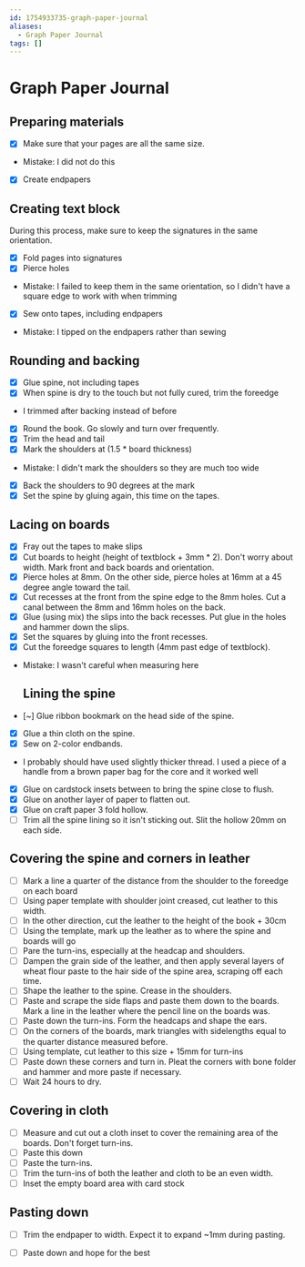 ```yaml
---
id: 1754933735-graph-paper-journal
aliases:
  - Graph Paper Journal
tags: []
---
```


# Graph Paper Journal
## Preparing materials
- [x] Make sure that your pages are all the same size.
* Mistake: I did not do this
- [x] Create endpapers

## Creating text block
During this process, make sure to keep the signatures in the same orientation.
- [x] Fold pages into signatures
- [x] Pierce holes
* Mistake: I failed to keep them in the same orientation, so I didn't have a square edge to work with when trimming
- [x] Sew onto tapes, including endpapers
* Mistake: I tipped on the endpapers rather than sewing

## Rounding and backing
- [x] Glue spine, not including tapes
- [x] When spine is dry to the touch but not fully cured, trim the foreedge
* I trimmed after backing instead of before
- [x] Round the book. Go slowly and turn over frequently.
- [x] Trim the head and tail
- [x] Mark the shoulders at (1.5 * board thickness)
* Mistake: I didn't mark the shoulders so they are much too wide
- [x] Back the shoulders to 90 degrees at the mark
- [x] Set the spine by gluing again, this time on the tapes.

## Lacing on boards
- [x] Fray out the tapes to make slips
- [x] Cut boards to height (height of textblock + 3mm * 2). Don't worry about width. Mark front and back boards and orientation.
- [x] Pierce holes at 8mm. On the other side, pierce holes at 16mm at a 45 degree angle toward the tail. 
- [x] Cut recesses at the front from the spine edge to the 8mm holes. Cut a canal between the 8mm and 16mm holes on the back.
- [x] Glue (using mix) the slips into the back recesses. Put glue in the holes and hammer down the slips.
- [x] Set the squares by gluing into the front recesses.
- [x] Cut the foreedge squares to length (4mm past edge of textblock).
* Mistake: I wasn't careful when measuring here

	## Lining the spine 
- [~] Glue ribbon bookmark on the head side of the spine.
- [x] Glue a thin cloth on the spine.
- [x] Sew on 2-color endbands.
* I probably should have used slightly thicker thread. I used a piece of a handle from a brown paper bag for the core and it worked well
- [x] Glue on cardstock insets between to bring the spine close to flush.
- [x] Glue on another layer of paper to flatten out.
- [x] Glue on craft paper 3 fold hollow.
- [ ] Trim all the spine lining so it isn't sticking out. Slit the hollow 20mm on each side.

## Covering the spine and corners in leather
- [ ] Mark a line a quarter of the distance from the shoulder to the foreedge on each board
- [ ] Using paper template with shoulder joint creased, cut leather to this width.
- [ ] In the other direction, cut the leather to the height of the book + 30cm
- [ ] Using the template, mark up the leather as to where the spine and boards will go
- [ ] Pare the turn-ins, especially at the headcap and shoulders.
- [ ] Dampen the grain side of the leather, and then apply several layers of wheat flour paste to the hair side of the spine area, scraping off each time.
- [ ] Shape the leather to the spine. Crease in the shoulders. 
- [ ] Paste and scrape the side flaps and paste them down to the boards. Mark a line in the leather where the pencil line on the boards was.
- [ ] Paste down the turn-ins. Form the headcaps and shape the ears.
- [ ] On the corners of the boards, mark triangles with sidelengths equal to the quarter distance measured before.
- [ ] Using template, cut leather to this size + 15mm for turn-ins
- [ ] Paste down these corners and turn in. Pleat the corners with bone folder and hammer and more paste if necessary.
- [ ] Wait 24 hours to dry.

## Covering in cloth
- [ ] Measure and cut out a cloth inset to cover the remaining area of the boards. Don't forget turn-ins.
- [ ] Paste this down
- [ ] Paste the turn-ins.
- [ ] Trim the turn-ins of both the leather and cloth to be an even width.
- [ ] Inset the empty board area with card stock

## Pasting down
- [ ] Trim the endpaper to width. Expect it to expand ~1mm during pasting.
- [ ] Paste down and hope for the best

